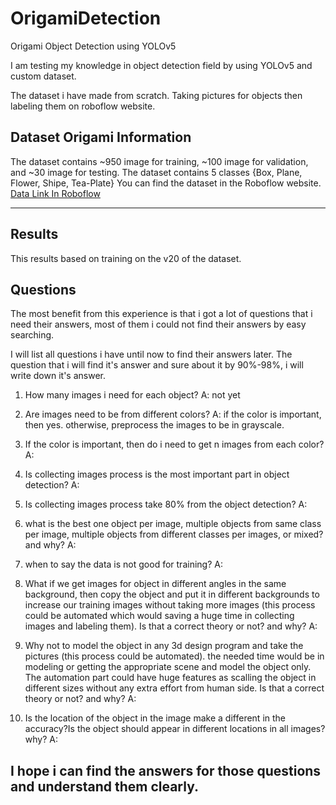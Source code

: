 # OrigamiDetection
Origami Object Detection using YOLOv5

I am testing my knowledge in object detection field by using YOLOv5 and custom dataset.

The dataset i have made from scratch. Taking pictures for objects then labeling them on roboflow website.


## Dataset Origami Information

The dataset contains ~950 image for training, ~100 image for validation, and ~30 image for testing.
The dataset contains 5 classes {Box, Plane, Flower, Shipe, Tea-Plate}
You can find the dataset in the Roboflow website. [Data Link In Roboflow](https://universe.roboflow.com/alielgamal9/origami)

------------------------------------------------------------------------------------------------------------------------------------------------------

## Results

This results based on training on the v20 of the dataset.



## Questions

The most benefit from this experience is that i got a lot of questions that i need their answers, most of them i could not find their answers by easy searching.

I will list all questions i have until now to find their answers later. The question that i will find it's answer and sure about it by 90%-98%, i will write down it's answer.

1. How many images i need for each object?
  A: not yet

2. Are images need to be from different colors?
  A: if the color is important, then yes. otherwise, preprocess the images to be in grayscale.

3. If the color is important, then do i need to get n images from each color?
  A:

4. Is collecting images process is the most important part in object detection?
  A:

5. Is collecting images process take 80% from the object detection?
  A:

6. what is the best one object per image, multiple objects from same class per image, multiple objects from different classes per images, or mixed? and why?
  A:

7. when to say the data is not good for training?
  A:

8. What if we get images for object in different angles in the same background, then copy the object and put it in different backgrounds to increase our training images without taking more images (this process could be automated which would saving a huge time in collecting images and labeling them). Is that a correct theory or not? and why?
  A:

9. Why not to model the object in any 3d design program and take the pictures (this process could be automated). the needed time would be in modeling or getting the appropriate scene and model the object only. The automation part could have huge features as scalling the object in different sizes without any extra effort from human side. Is that a correct theory or not? and why?
  A:

10. Is the location of the object in the image make a different in the accuracy?Is the object should appear in different locations in all images?why?
  A:
  
I hope i can find the answers for those questions and understand them clearly.
------------------------------------------------------------------------------------------------------------------------------------------------------
